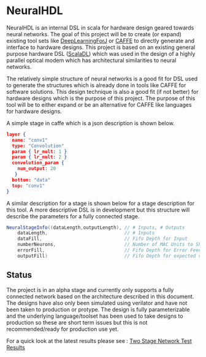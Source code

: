 # NeuralHDL

NeuralHDL is an internal DSL in scala for hardware design geared towards neural networks.
The goal of this project will be to create (or expand) existing tool sets like [DeepLearningForJ](https://deeplearning4j.org/) or [CAFFE](http://caffe.berkeleyvision.org/) to directly generate and interface to hardware designs. This project is based on an existing general purpose hardware DSL ([ScalaDL](https://github.com/andywag/ScalaDL))
which was used in the design of a highly parallel optical modem which has architectural similarities to neural networks.

The relatively simple structure of neural networks is a good fit for DSL used to generate the structures which
is already done in tools like CAFFE for software solutions. This design technique is also a good fit (if not better)
for hardware designs which is the purpose of this project. The purpose of this tool will be to either expand or
be an alternative for CAFFE like languages for hardware designs.

A simple stage in caffe which is a json description is shown below.

```json
layer {
  name: "conv1"
  type: "Convolution"
  param { lr_mult: 1 }
  param { lr_mult: 2 }
  convolution_param {
    num_output: 20
   }
  bottom: "data"
  top: "conv1"
}
```
A similar description for a stage is shown below for a stage description for this tool. A more descriptive DSL is in
development but this structure will describe the parameters for a fully connected stage.

```scala
NeuralStageInfo((dataLength,outputLength), // # Inputs, # Outputs
    dataLength,                            // # Inputs
    dataFill,                              // Fifo Depth for Input
    numberNeurons,                         // Number of MAC Units to Share
    errorFill,                             // Fifo Depth for Error Feedback
    outputFill)                            // Fifo Depth for expected values

```

## Status

The project is in an alpha stage and currently only supports a fully connected network based 
on the architecture described in this document. The designs have also only been simulated using 
verilator and have not been taken to production or protype. The design is fully parameterizable and
the underlying language/toolset has been used to take designs to production so these are 
short term issues but this is not recommended/ready for production use yet. 

For a quick look at the latest results please see : 
[Two Stage Network Test Results](https://github.com/andywag/NeuralHDL/blob/master/docs/results/TwoStage.ipynb)

